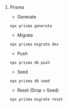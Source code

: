 1. Prisma

    - Generate

    ```shell
    npx prisma generate
    ```

    - Migrate

    ```shell
    npx prisma migrate dev
    ```

    - Push

    ```shell
    npx prisma db push
    ```

    - Seed

    ```shell
    npx prisma db seed
    ```

    - Reset (Drop > Seed)

    ```shell
    npx prisma migrate reset
    ```
